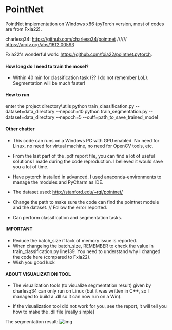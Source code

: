 # PointNet
PointNet implementation on Windows x86 (pyTorch version, most of codes are from Fxia22).

charlesq34: https://github.com/charlesq34/pointnet ////// https://arxiv.org/abs/1612.00593

Fxia22's wonderful work: https://github.com/fxia22/pointnet.pytorch.

#### How long do I need to train the mosel? ####
- Within 40 min for classification task (?? I do not remember LoL). Segmentation will be much faster!

#### How to run ####
enter the project directory\utils
python train_classification.py --dataset=data_directory --nepoch=10
python train_segmentation.py --dataset=data_directory --nepoch=5 --outf=path_to_save_trained_model

#### Other chatter ####
- This code can runs on a Windows PC with GPU enabled. No need for Linux, no need for virtual machine, no need for OpenCV tools, etc.

- From the last part of the .pdf report file, you can find a lot of useful solutions I made during the code reproduction. I believed it would save you a lot of time.

- Have pytorch installed in advanced. I used anaconda-environments to manage the modules and PyCharm as IDE.

- The dataset used: http://stanford.edu/~rqi/pointnet/

- Change the path to make sure the code can find the pointnet module and the dataset. // Follow the error reported.

- Can perform classification and segmentation tasks.

#### IMPORTANT ####
- Reduce the batch_size if lack of memory issue is reported.
- When changeing the batch_size, REMEMBER to check the value in train_classification.py line139. You need to understand why I changed the code here (compared to Fxia22).
- Wish you good luck


#### ABOUT VISUALIZATION TOOL ####
- The visualization tools (to visualize segmentation result) given by charlesq34 can only run on Linux (but it was written in C++, so I managed to build a .dll so it can now run on a Win).

- If the visualization tool did not work for you, see the report, it will tell you how to make the .dll file [really simple]

The segmentation result:
![img](https://github.com/saaries/PointNet/blob/master/stich.png)
